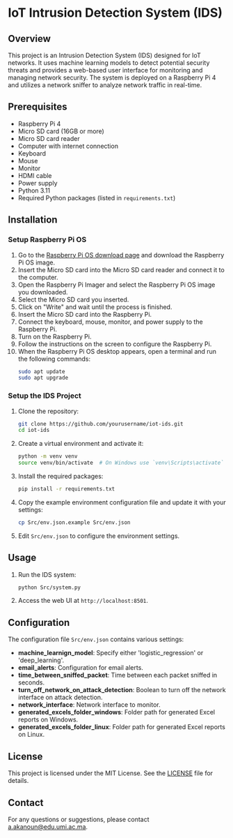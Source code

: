 # IoT Intrusion Detection System (IDS)

## Overview

This project is an Intrusion Detection System (IDS) designed for IoT networks. It uses machine learning models to detect potential security threats and provides a web-based user interface for monitoring and managing network security. The system is deployed on a Raspberry Pi 4 and utilizes a network sniffer to analyze network traffic in real-time.

## Prerequisites

- Raspberry Pi 4
- Micro SD card (16GB or more)
- Micro SD card reader
- Computer with internet connection
- Keyboard
- Mouse
- Monitor
- HDMI cable
- Power supply
- Python 3.11
- Required Python packages (listed in `requirements.txt`)

## Installation

### Setup Raspberry Pi OS

1. Go to the [Raspberry Pi OS download page](https://downloads.raspberrypi.org/imager/imager_latest.exe) and download the Raspberry Pi OS image.
2. Insert the Micro SD card into the Micro SD card reader and connect it to the computer.
3. Open the Raspberry Pi Imager and select the Raspberry Pi OS image you downloaded.
4. Select the Micro SD card you inserted.
5. Click on "Write" and wait until the process is finished.
6. Insert the Micro SD card into the Raspberry Pi.
7. Connect the keyboard, mouse, monitor, and power supply to the Raspberry Pi.
8. Turn on the Raspberry Pi.
9. Follow the instructions on the screen to configure the Raspberry Pi.
10. When the Raspberry Pi OS desktop appears, open a terminal and run the following commands:
    ```sh
    sudo apt update
    sudo apt upgrade
    ```

### Setup the IDS Project

1. Clone the repository:
    ```sh
    git clone https://github.com/yourusername/iot-ids.git
    cd iot-ids
    ```

2. Create a virtual environment and activate it:
    ```sh
    python -m venv venv
    source venv/bin/activate  # On Windows use `venv\Scripts\activate`
    ```

3. Install the required packages:
    ```sh
    pip install -r requirements.txt
    ```

4. Copy the example environment configuration file and update it with your settings:
    ```sh
    cp Src/env.json.example Src/env.json
    ```

5. Edit `Src/env.json` to configure the environment settings.

## Usage

1. Run the IDS system:
    ```sh
    python Src/system.py
    ```

2. Access the web UI at `http://localhost:8501`.

## Configuration

The configuration file `Src/env.json` contains various settings:

- **machine_learnign_model**: Specify either 'logistic_regression' or 'deep_learning'.
- **email_alerts**: Configuration for email alerts.
- **time_between_sniffed_packet**: Time between each packet sniffed in seconds.
- **turn_off_network_on_attack_detection**: Boolean to turn off the network interface on attack detection.
- **network_interface**: Network interface to monitor.
- **generated_excels_folder_windows**: Folder path for generated Excel reports on Windows.
- **generated_excels_folder_linux**: Folder path for generated Excel reports on Linux.

## License

This project is licensed under the MIT License. See the [LICENSE](LICENSE) file for details.

## Contact

For any questions or suggestions, please contact [a.akanoun@edu.umi.ac.ma](mailto:a.akanoun@edu.umi.ac.ma).